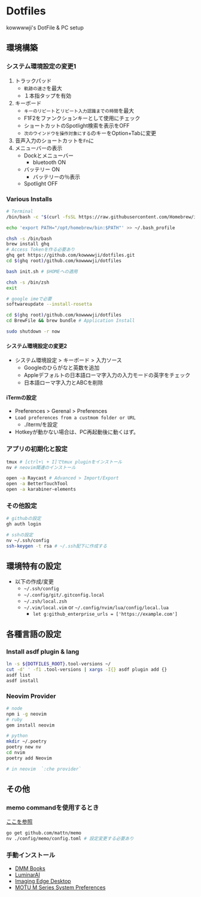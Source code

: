 # Dotfiles

kowwwwji's DotFile & PC setup

## 環境構築

### システム環境設定の変更1

1. トラックパッド
   - `軌跡の速さ`を最大
   - １本指タップを有効
1. キーボード
   - `キーのリピート`と`リピート入力認識までの時間`を最大
   - F1F2をファンクションキーとして使用にチェック
   - ショートカットのSpotlight検索を表示をOFF
   - `次のウインドウを操作対象にする`のキーをOption+Tabに変更
1. 音声入力のショートカットを`Fn`に
1. メニューバーの表示
   - Dockとメニューバー
     - bluetooth ON
   - バッテリー ON
     - バッテリーの％表示
   - Spotlight OFF

### Various Installs

```bash
# Terminal
/bin/bash -c "$(curl -fsSL https://raw.githubusercontent.com/Homebrew/install/master/install.sh)"

echo 'export PATH="/opt/homebrew/bin:$PATH"' >> ~/.bash_profile

chsh -s /bin/bash
brew install ghq
# Access Tokenを作る必要あり
ghq get https://github.com/kowwwwji/dotfiles.git
cd $(ghq root)/github.com/kowwwwji/dotfiles

bash init.sh # $HOMEへの適用

chsh -s /bin/zsh
exit
```

```sh
# google imeで必要
softwareupdate --install-rosetta

cd $(ghq root)/github.com/kowwwwji/dotfiles
cd BrewFile && brew bundle # Application Install

sudo shutdown -r now

```

#### システム環境設定の変更2

- システム環境設定 > キーボード > 入力ソース
  - Googleのひらがなと英数を追加
  - Appleデフォルトの日本語ローマ字入力の入力モードの英字をチェック
  - 日本語ローマ字入力とABCを削除

#### iTermの設定

- Preferences > Gerenal > Preferences
- `Load preferences from a custmom folder or URL`
  - ./iterm/を設定
- Hotkeyが動かない場合は、PC再起動後に動くはず。

### アプリの初期化と設定

```sh
tmux # [ctrl+\ + I]でtmux pluginをインストール
nv # neovim関連のインストール

open -a Raycast # Advanced > Import/Export
open -a BetterTouchTool
open -a karabiner-elements
```

### その他設定

```sh
# githubの設定
gh auth login

# sshの設定
nv ~/.ssh/config
ssh-keygen -t rsa # ~/.ssh配下に作成する
```

## 環境特有の設定

- 以下の作成/変更
  - `~/.ssh/config`
  - `~/.config/git/.gitconfig.local`
  - `~/.zsh/local.zsh`
  - `~/.vim/local.vim` or `~/.config/nvim/lua/config/local.lua`
    - `let g:github_enterprise_urls = ['https://example.com']`

## 各種言語の設定

### Install asdf plugin & lang

```sh
ln -s ${DOTFILES_ROOT}.tool-versions ~/
cut -d' ' -f1 .tool-versions | xargs -I{} asdf plugin add {}
asdf list
asdf install
```

### Neovim Provider

```sh
# node
npm i -g neovim
# ruby
gem install neovim

# python
mkdir ~/.poetry
poetry new nv
cd nvim
poetry add Neovim

# in neovim  `:che provider`

```

## その他

### memo commandを使用するとき

[ここを参照](https://mattn.kaoriya.net/software/memo.htm)

```sh
go get github.com/mattn/memo
nv ./config/memo/config.toml # 設定変更する必要あり
```

### 手動インストール

- [DMM Books](https://book.dmm.com/info_bookviewer.html#intro-mac)
- [LuminarAI](https://skylum.com/jp/account/my-softwar://skylum.com/jp/account/my-software)
- [Imaging Edge Desktop](https://creatorscloud.sony.net/catalog/ja-jp/ie-desktop/index.html)
- [MOTU M Series System Preferences](https://motu.com/en-us/download/product/408/?details=true)
